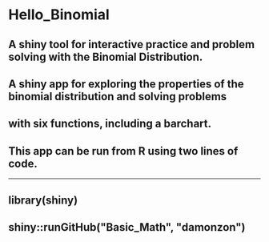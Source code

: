 # Hello_Binomial
## A shiny tool  for  interactive practice and problem solving with the Binomial Distribution. 

## A shiny app for exploring the properties of the binomial distribution and solving problems
## with six functions, including a barchart.

## This app can be run from R using two lines of code.
----------------------------------------------------
## library(shiny)
## shiny::runGitHub("Basic_Math", "damonzon")


